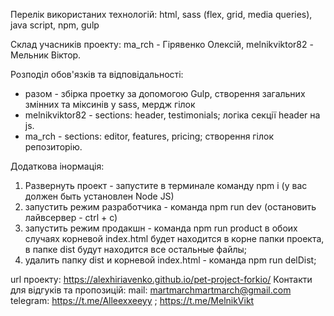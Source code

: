 Перелік використаних технологій: html, sass (flex, grid, media queries), java script, npm, gulp

Cклад учасників проекту: ma_rch - Гірявенко Олексій, melnikviktor82 - Мельник Віктор.

Розподіл обов'язків та відповідальності:

-   разом - збірка проетку за допомогою Gulp, створення загальних змінних та міксинів у sass, мердж гілок
-   melnikviktor82 - sections: header, testimonials; логіка секції header на js.
-   ma_rch - sections: editor, features, pricing; створення гілок репозиторію.

Додаткова інормація:

1. Развернуть проект - запустите в терминале команду npm i
   (у вас должен быть установлен Node JS)
2. запустить режим разработчика - команда npm run dev
   (остановить лайвсервер - ctrl + c)
3. запустить режим продакшн - команда npm run product
   в обоих случаях корневой index.html будет находится в корне папки проекта,
   в папке dist будут находится все остальные файлы;
4. удалить папку dist и корневой index.html - команда npm run delDist;

url проекту: https://alexhiriavenko.github.io/pet-project-forkio/
Контакти для відгуків та пропозицій:
mail: martmarchmartmarch@gmail.com
telegram: https://t.me/Alleexxeeyy ; https://t.me/MelnikVikt
